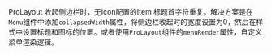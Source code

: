 ProLayout 收起侧边栏时，无Icon配置的Item 标题首字符重复。解决方案是在`Menu`组件中添加`collapsedWidth`属性，将侧边栏收起时的宽度设置为0，然后在样式中设置标题和图标的位置。或者使用`ProLayout`组件的`menuRender`属性，自定义菜单渲染逻辑。
